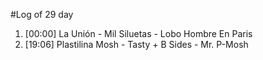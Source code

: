 #Log of 29 day

1. [00:00] La Unión - Mil Siluetas - Lobo Hombre En Paris
1. [19:06] Plastilina Mosh - Tasty + B Sides - Mr. P-Mosh
